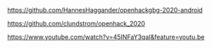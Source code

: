 https://github.com/HannesHaggander/openhackgbg-2020-android

https://github.com/clundstrom/openhack_2020

https://www.youtube.com/watch?v=45INFaY3qaI&feature=youtu.be

